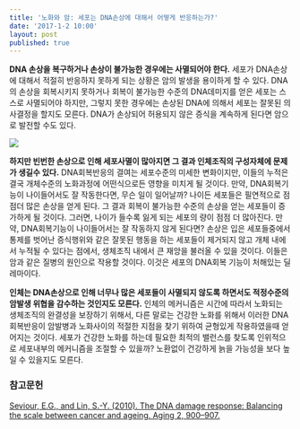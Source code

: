 ```yaml
---
title: '노화와 암: 세포는 DNA손상에 대해서 어떻게 반응하는가?'
date: '2017-1-2 10:00'
layout: post
published: true
---
```


**DNA 손상을 복구하거나 손상이 불가능한 경우에는 사멸되어야 한다.** 
세포가 DNA손상에 대해서 적절히 반응하지 못하게 되는 상황은 암의 발생을 용이하게 할 수 있다. DNA의 손상을 회복시키지 못하거나 회복이 불가능한 수준의 DNA데미지를 얻은 세포는 스스로 사멸되어야 하지만, 그렇지 못한 경우에는 손상된 DNA에 의해서 세포는 잘못된 의사결정을 할지도 모른다. DNA가 손상되어 허용되지 않은 증식을 계속하게 된다면 암으로 발전할 수도 있다. 

![](https://www.dropbox.com/s/5og98l1lviis7qh/screenshot%202017-01-02%2014.13.17.png?dl=1)

**하지만 빈번한 손상으로 인해 세포사멸이 많아지면 그 결과 인체조직의 구성자체에 문제가 생길수 있다.**
DNA회복반응의 결여는 세포수준의 미세한 변화이지만, 이들의 누적은 결국 개체수준의 노화과정에 어떤식으로든 영향을 미치게 될 것이다. 만약, DNA회복기능이 나이들어서도 잘 작동한다면, 무슨 일이 일어날까? 나이든 세포들은 필연적으로 점점더 많은 손상을 얻게 된다. 그 결과 회복이 불가능한 수준의 손상을 얻는 세포들이 증가하게 될 것이다. 그러면, 나이가 들수록 잃게 되는 세포의 량이 점점 더 많아진다. 만약, DNA회복기능이 나이들어서는 잘 작동하지 않게 된다면? 손상은 입은 세포들중에서 통제를 벗어난 증식행위와 같은 잘못된 행동을 하는 세포들이 제거되지 않고 개체 내에서 누적될 수 있다는 점에서, 생체조직 내에서 큰 재앙을 불러올 수 있을 것이다. 이들은 암과 같은 질병의 원인으로 작용할 것이다. 이것은 세포의 DNA회복 기능이 처해있는 딜레마이다. 

**인체는 DNA손상으로 인해 너무나 많은 세포들이 사멸되지 않도록 하면서도 적정수준의 암발생 위협을 감수하는 것인지도 모른다.** 인체의 메커니즘은 시간에 따라서 노화되는 생체조직의 완결성을 보장하기 위해서, 다른 말로는 건강한 노화를 위해서 이러한 DNA회복반응이 암발병과 노화사이의 적절한 지점을 찾기 위하여 균형있게 작용하였을때 얻어지는 것이다. 세포가 건강한 노화를 하는데 필요한 최적의 밸런스를 찾도록 인위적으로 세포내부의 메커니즘을 조절할 수 있을까? 노환없이 건강하게 늙을 가능성을 보다 높일 수 있을지도 모른다. 

### 참고문헌
[Seviour, E.G., and Lin, S.-Y. (2010). The DNA damage response: Balancing the scale between cancer and ageing. Aging 2, 900–907.](https://www.dropbox.com/s/u8xcna8t0qq5jdq/Seviour%20%EA%B7%B8%EB%A6%AC%EA%B3%A0%20Lin%20-%202010%20-%20The%20DNA%20damage%20response%20Balancing%20the%20scale%20betwe.pdf?dl=0)
